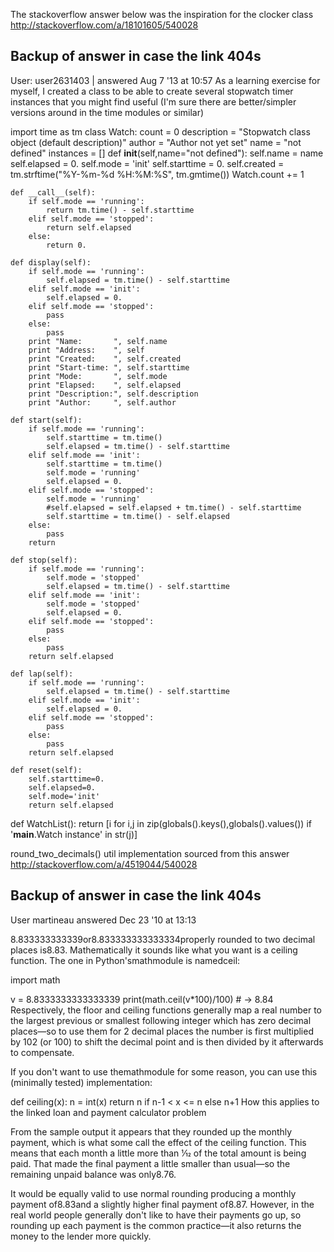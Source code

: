 The stackoverflow answer below was the inspiration for the  clocker class
http://stackoverflow.com/a/18101605/540028

Backup of answer in case the link 404s
--------------

User:  user2631403 | answered Aug 7 '13 at 10:57
As a learning exercise for myself, I created a class to be able to create several stopwatch timer instances that you might find useful (I'm sure there are better/simpler versions around in the time modules or similar)

import time as tm
class Watch:
    count = 0
    description = "Stopwatch class object (default description)"
    author = "Author not yet set"
    name = "not defined"
    instances = []
    def __init__(self,name="not defined"):
        self.name = name
        self.elapsed = 0.
        self.mode = 'init'
        self.starttime = 0.
        self.created = tm.strftime("%Y-%m-%d %H:%M:%S", tm.gmtime())
        Watch.count += 1

    def __call__(self):
        if self.mode == 'running':
            return tm.time() - self.starttime
        elif self.mode == 'stopped':
            return self.elapsed
        else:
            return 0.

    def display(self):
        if self.mode == 'running':
            self.elapsed = tm.time() - self.starttime
        elif self.mode == 'init':
            self.elapsed = 0.
        elif self.mode == 'stopped':
            pass
        else:
            pass
        print "Name:       ", self.name
        print "Address:    ", self
        print "Created:    ", self.created
        print "Start-time: ", self.starttime
        print "Mode:       ", self.mode
        print "Elapsed:    ", self.elapsed
        print "Description:", self.description
        print "Author:     ", self.author

    def start(self):
        if self.mode == 'running':
            self.starttime = tm.time()
            self.elapsed = tm.time() - self.starttime
        elif self.mode == 'init':
            self.starttime = tm.time()
            self.mode = 'running'
            self.elapsed = 0.
        elif self.mode == 'stopped':
            self.mode = 'running'
            #self.elapsed = self.elapsed + tm.time() - self.starttime
            self.starttime = tm.time() - self.elapsed
        else:
            pass
        return

    def stop(self):
        if self.mode == 'running':
            self.mode = 'stopped'
            self.elapsed = tm.time() - self.starttime
        elif self.mode == 'init':
            self.mode = 'stopped'
            self.elapsed = 0.
        elif self.mode == 'stopped':
            pass
        else:
            pass
        return self.elapsed

    def lap(self):
        if self.mode == 'running':
            self.elapsed = tm.time() - self.starttime
        elif self.mode == 'init':
            self.elapsed = 0.
        elif self.mode == 'stopped':
            pass
        else:
            pass
        return self.elapsed

    def reset(self):
        self.starttime=0.
        self.elapsed=0.
        self.mode='init'
        return self.elapsed

def WatchList():
    return [i for i,j in zip(globals().keys(),globals().values()) if '__main__.Watch instance' in str(j)]



round_two_decimals() util implementation sourced from this answer
http://stackoverflow.com/a/4519044/540028

Backup of answer in case the link 404s
--------------
User martineau answered Dec 23 '10 at 13:13

8.833333333339or8.833333333333334properly rounded to two decimal places is8.83. Mathematically it sounds like what you want is a ceiling function. The one in Python'smathmodule is namedceil:

import math

v = 8.8333333333333339
print(math.ceil(v*100)/100)  # -> 8.84
Respectively, the floor and ceiling functions generally map a real number to the largest previous or smallest following integer which has zero decimal places—so to use them for 2 decimal places the number is first multiplied by 102 (or 100) to shift the decimal point and is then divided by it afterwards to compensate.

If you don't want to use themathmodule for some reason, you can use this (minimally tested) implementation:

def ceiling(x):
    n = int(x)
    return n if n-1 < x <= n else n+1
How this applies to the linked loan and payment calculator problem

From the sample output it appears that they rounded up the monthly payment, which is what some call the effect of the ceiling function. This means that each month a little more than 1⁄12 of the total amount is being paid. That made the final payment a little smaller than usual—so the remaining unpaid balance was only8.76.

It would be equally valid to use normal rounding producing a monthly payment of8.83and a slightly higher final payment of8.87. However, in the real world people generally don't like to have their payments go up, so rounding up each payment is the common practice—it also returns the money to the lender more quickly.

